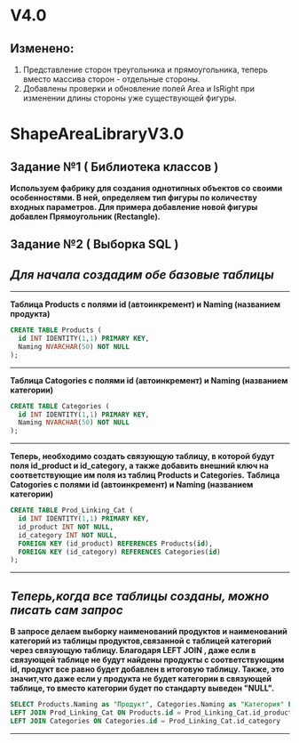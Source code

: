 # V4.0
## Изменено:
  1. Представление сторон треугольника и прямоугольника, теперь вместо массива сторон - отдельные стороны. 
  2. Добавлены проверки и обновление полей Area и IsRight при изменении длины стороны уже существующей фигуры.


# ShapeAreaLibraryV3.0
## Задание №1 ( Библиотека классов )
**Используем фабрику для создания однотипных объектов со своими особенностями. В ней, определяем тип фигуры по количеству входных параметров. Для примера добавление новой фигуры добавлен Прямоугольник (Rectangle).**
## Задание №2 ( Выборка SQL )
## *Для начала создадим обе базовые таблицы*
____
**Таблица Products с полями id (автоинкремент) и Naming (названием продукта)**
```SQL
CREATE TABLE Products (
  id INT IDENTITY(1,1) PRIMARY KEY,
  Naming NVARCHAR(50) NOT NULL
);
```
____
**Таблица Catogories с полями id (автоинкремент) и Naming (названием категории)**
```SQL
CREATE TABLE Categories (
  id INT IDENTITY(1,1) PRIMARY KEY,
  Naming NVARCHAR(50) NOT NULL
);
```
____
**Теперь, необходимо создать связующую таблицу, в которой будут поля id_product и id_category, а также добавить внешний ключ на соответствующие им поля из таблиц Products и Categories.**
**Таблица Catogories с полями id (автоинкремент) и Naming (названием категории)**
```SQL
CREATE TABLE Prod_Linking_Cat (
  id INT IDENTITY(1,1) PRIMARY KEY,
  id_product INT NOT NULL,
  id_category INT NOT NULL,
  FOREIGN KEY (id_product) REFERENCES Products(id),
  FOREIGN KEY (id_category) REFERENCES Categories(id)
);
```
____
## *Теперь,когда все таблицы созданы, можно писать сам запрос*
**В запросе делаем выборку наименований продуктов и наименований категорий из таблицы продуктов,связанной с таблицей категорий через связующую таблицу. Благодаря LEFT JOIN , даже если в связующей таблице не будут найдены продукты с соответствующим id, продукт все равно будет добавлен в итоговую таблицу. Также, это значит,что даже если у продукта не будет категории в связующей таблице, то вместо категории будет по стандарту выведен "NULL".**
```SQL
SELECT Products.Naming as "Продукт", Categories.Naming as "Категория" FROM Products
LEFT JOIN Prod_Linking_Cat ON Products.id = Prod_Linking_Cat.id_product
LEFT JOIN Categories ON Categories.id = Prod_Linking_Cat.id_category
```
____
